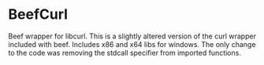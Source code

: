 # BeefCurl
Beef wrapper for libcurl. This is a slightly altered version of the curl wrapper included with beef. Includes x86 and x64 libs for windows. The only change to the code was removing the stdcall specifier from imported functions.
